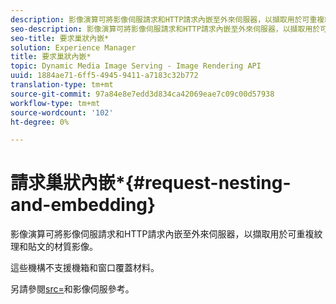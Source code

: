 ```yaml
---
description: 影像演算可將影像伺服請求和HTTP請求內嵌至外來伺服器，以擷取用於可重複紋理和貼文的材質影像。
seo-description: 影像演算可將影像伺服請求和HTTP請求內嵌至外來伺服器，以擷取用於可重複紋理和貼文的材質影像。
seo-title: 要求巢狀內嵌*
solution: Experience Manager
title: 要求巢狀內嵌*
topic: Dynamic Media Image Serving - Image Rendering API
uuid: 1884ae71-6ff5-4945-9411-a7183c32b772
translation-type: tm+mt
source-git-commit: 97a84e8e7edd3d834ca42069eae7c09c00d57938
workflow-type: tm+mt
source-wordcount: '102'
ht-degree: 0%

---
```



# 請求巢狀內嵌*{#request-nesting-and-embedding}

影像演算可將影像伺服請求和HTTP請求內嵌至外來伺服器，以擷取用於可重複紋理和貼文的材質影像。

這些機構不支援機箱和窗口覆蓋材料。

另請參閱[src=](../../../../../../ir-api/http-protocol/image-rendering-api-ref/c-ir-http-protocol-ref/c-ir-http-protocol-command-reference/r-ir-src.md#reference-62c98abad22149d68d405ed6aaff8272)和影像伺服參考。
